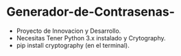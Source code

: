 # Generador-de-Contrasenas-
* Proyecto de Innovacion y Desarrollo.
* Necesitas Tener Python 3.x instalado y Crytography.
* pip install cryptography (en el terminal).
